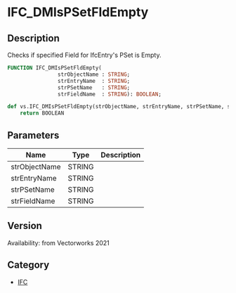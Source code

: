 # IFC_DMIsPSetFldEmpty

## Description
Checks if specified Field for IfcEntry's PSet is Empty.

```pascal
FUNCTION IFC_DMIsPSetFldEmpty(
				strObjectName : STRING;
				strEntryName  : STRING;
				strPSetName   : STRING;
				strFieldName  : STRING): BOOLEAN;
```

```python
def vs.IFC_DMIsPSetFldEmpty(strObjectName, strEntryName, strPSetName, strFieldName):
    return BOOLEAN
```

## Parameters
|Name|Type|Description|
|---|---|---|
|strObjectName|STRING|   |
|strEntryName|STRING|   |
|strPSetName|STRING|   |
|strFieldName|STRING|   |

## Version
Availability: from Vectorworks 2021

## Category
* [IFC](../Categories/IFC.md)
